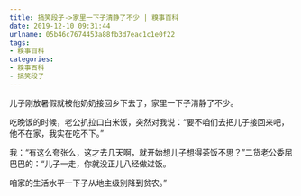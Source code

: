 ```yaml
---
title: 搞笑段子->家里一下子清静了不少 | 糗事百科
date: 2019-12-10 09:31:44
urlname: 05b46c7674453a88fb3d7eac1c1e0f22
tags: 
- 糗事百科
categories:
- 糗事百科
- 搞笑段子
---
```

儿子刚放暑假就被他奶奶接回乡下去了，家里一下子清静了不少。

吃晚饭的时候，老公扒拉口白米饭，突然对我说：“要不咱们去把儿子接回来吧，他不在家，我实在吃不下。”

我：“有这么夸张么，这才去几天啊，就开始想儿子想得茶饭不思？”二货老公委屈巴巴的：“儿子一走，你就没正儿八经做过饭。

咱家的生活水平一下子从地主级别降到贫农。”


